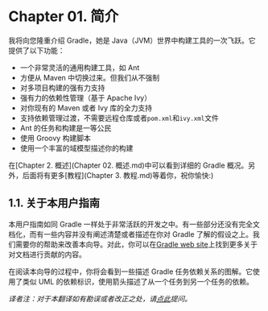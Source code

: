 Chapter 01. 简介
===================

我将向您隆重介绍 Gradle，她是 Java（JVM）世界中构建工具的一次飞跃。它提供了以下功能：

* 一个非常灵活的通用构建工具，如 Ant
* 方便从 Maven 中切换过来。但我们从不强制
* 对多项目构建的强有力支持
* 强有力的依赖性管理（基于 Apache Ivy）
* 对你现有的 Maven 或者 Ivy 库的全力支持
* 支持依赖管理过渡，不需要远程仓库或者`pom.xml`和`ivy.xml`文件
* Ant 的任务和构建是一等公民
* 使用 Groovy 构建脚本
* 使用一个丰富的域模型描述你的构建

在[Chapter 2. 概述](Chapter 02. 概述.md)中可以看到详细的 Gradle 概况。另外，后面将有更多[教程](Chapter 3. 教程.md)等着你，祝你愉快:)

## 1.1. 关于本用户指南

本用户指南如同 Gradle 一样处于非常活跃的开发之中。有一些部分还没有完全文档化，而有一些内容并没有阐述清楚或者描述在你对 Gradle 了解的假设之上。我们需要你的帮助来改善本向导。对此，你可以在[Gradle web site][1]上找到更多关于对文档进行贡献的内容。

在阅读本向导的过程中，你将会看到一些描述 Gradle 任务依赖关系的图解。它使用了类似 UML 的依赖标识，使用箭头描述了从一个任务到另一个任务的依赖。

*译者注：对于本翻译如有勘误或者改正之处，请[点此][2]提问。*


[1]: http://www.gradle.org/contribute
[2]: https://github.com/moodpo/Gradle-User-Guide/issues
